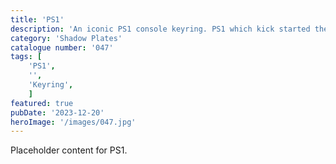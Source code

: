 ```yaml
---
title: 'PS1'
description: 'An iconic PS1 console keyring. PS1 which kick started the Plastation rise to fame'
category: 'Shadow Plates'
catalogue number: '047'
tags: [
    'PS1', 
    '',
    'Keyring', 
    ]
featured: true
pubDate: '2023-12-20'
heroImage: '/images/047.jpg'
---
```


Placeholder content for PS1.